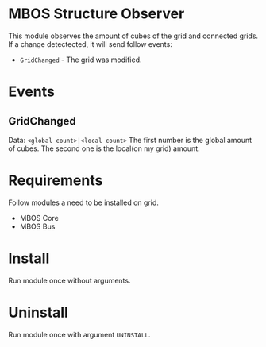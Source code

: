 # MBOS Structure Observer
This module observes the amount of cubes of the grid and connected grids.
If a change detectected, it will send follow events:
* `GridChanged` - The grid was modified.

# Events
## GridChanged
Data: `<global count>|<local count>`
The first number is the global amount of cubes. The second one is the local(on my grid) amount.

# Requirements
Follow modules a need to be installed on grid.
* MBOS Core
* MBOS Bus

# Install
Run module once without arguments.

# Uninstall
Run module once with argument `UNINSTALL`.